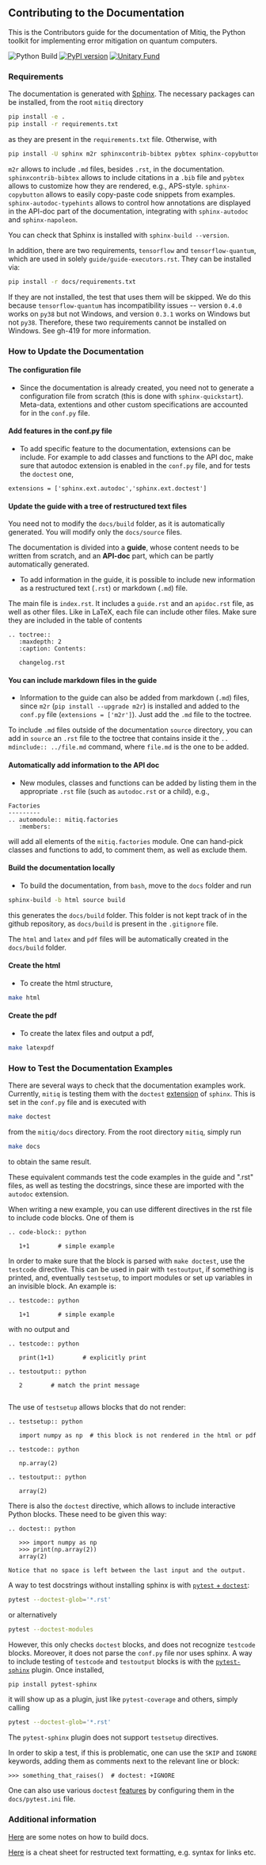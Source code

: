 ## Contributing to the Documentation
This is the Contributors guide for the documentation of Mitiq,
the Python toolkit for implementing error mitigation on quantum computers.

![Python Build](https://github.com/unitaryfund/mitiq/workflows/Python%20Build/badge.svg?branch=master)
[![PyPI version](https://badge.fury.io/py/mitiq.svg)](https://badge.fury.io/py/mitiq)
[![Unitary Fund](https://img.shields.io/badge/Supported%20By-UNITARY%20FUND-brightgreen.svg?style=for-the-badge)](http://unitary.fund)

### Requirements
The documentation is generated with
[Sphinx](https://www.sphinx-doc.org/en/master/usage/installation.html).
The necessary packages can be installed, from the root `mitiq` directory
```bash
pip install -e .
pip install -r requirements.txt
```
as they are present in the `requirements.txt` file. Otherwise, with

```bash
pip install -U sphinx m2r sphinxcontrib-bibtex pybtex sphinx-copybutton sphinx-autodoc-typehints
```

`m2r` allows to include `.md` files, besides `.rst`, in the documentation.
`sphinxcontrib-bibtex` allows to include citations in a `.bib` file and
`pybtex` allows to customize how they are rendered, e.g., APS-style.
`sphinx-copybutton` allows to easily copy-paste code snippets from examples.
`sphinx-autodoc-typehints` allows to control how annotations are displayed in the API-doc part of the documentation, integrating with `sphinx-autodoc` and `sphinx-napoleon`.

You can check that Sphinx is installed with `sphinx-build --version`.

In addition, there are two requirements, `tensorflow` and `tensorflow-quantum`,
which are used in solely `guide/guide-executors.rst`. They can be installed via:

```bash
pip install -r docs/requirements.txt
```

If they are not installed, the test that uses them will be skipped. We do this because
`tensorflow-quantum` has incompatibility issues -- version `0.4.0` works on `py38` but
not Windows, and version `0.3.1` works on Windows but not `py38`. Therefore, these two
requirements cannot be installed on Windows. See gh-419 for more information.

### How to Update the Documentation

#### The configuration file
- Since the documentation is already created, you need not to generate a
configuration file from scratch (this is done with `sphinx-quickstart`).
Meta-data, extentions and other custom specifications are accounted for
in the `conf.py` file.

#### Add features in the conf.py file

- To add specific feature to the documentation, extensions can be include.
For example to add classes and functions to the API doc, make sure that autodoc
extension is enabled in the `conf.py` file, and for tests the `doctest` one,

```
extensions = ['sphinx.ext.autodoc','sphinx.ext.doctest']
```

#### Update the guide with a tree of restructured text files

You need not to modify the `docs/build` folder, as it is automatically
 generated. You will modify only the `docs/source` files.

The documentation is divided into a **guide**, whose content needs to be
written from scratch, and an **API-doc** part, which can be partly
automatically generated.

- To add information in the guide, it is possible to include new information
as a restructured text (`.rst`) or markdown (`.md`) file.

The main file is `index.rst`. It includes a `guide.rst` and an `apidoc.rst`
file, as well as other files. Like in LaTeX, each file can include other files.
Make sure they are included in the table of contents

```
.. toctree::
   :maxdepth: 2
   :caption: Contents:

   changelog.rst
```
#### You can include markdown files in the guide

- Information to the guide can also be added from markdown (`.md`) files, since
 `m2r` (`pip install --upgrade m2r`) is installed and
added to the `conf.py` file (`extensions = ['m2r']`). Just add the `.md` file
to the toctree.

To include `.md` files outside of the documentation `source` directory, you can
 add in `source` an `.rst` file to the toctree that contains inside it the
`.. mdinclude:: ../file.md` command, where `file.md` is the one to be added.


#### Automatically add information to the API doc

- New modules, classes and functions can be added by listing them
in the appropriate `.rst` file (such as `autodoc.rst` or a child), e.g.,

```
Factories
---------
.. automodule:: mitiq.factories
   :members:
```
will add all elements of the `mitiq.factories` module. One can hand-pick
classes and functions to add, to comment them, as well as exclude them.


#### Build the documentation locally
- To build the documentation, from `bash`, move to the `docs` folder and run
```bash
sphinx-build -b html source build
```
this generates the `docs/build` folder. This folder is not kept track of in the
 github repository, as `docs/build` is present in the `.gitignore` file.


The `html` and `latex`  and `pdf` files will be automatically created in the
`docs/build` folder.


#### Create the html
- To create the html structure,

```bash
make html
```

#### Create the pdf
- To create the latex files and output a pdf,

```bash
make latexpdf
```

### How to Test the Documentation Examples

There are several ways to check that the documentation examples work.
Currently, `mitiq` is testing them with the `doctest`
[extension](https://www.sphinx-doc.org/en/master/usage/extensions/doctest.html)
of `sphinx`. This is set in the `conf.py` file and is executed with

```bash
make doctest
```
from the `mitiq/docs` directory. From the root directory `mitiq`, simply run
```bash
make docs
```
to obtain the same result.

These equivalent commands test the code examples in the guide and ".rst" files, as well as testing the docstrings, since these are imported with the `autodoc` extension.

When writing a new example, you can use different directives in the rst file to
include code blocks. One of them is

```
.. code-block:: python

   1+1        # simple example

```

In order to make sure that the block is parsed with `make doctest`, use the
`testcode` directive. This can be used in pair with `testoutput`, if something
is printed, and, eventually `testsetup`, to import modules or set up variables
in an invisible block. An example is:

```
.. testcode:: python

   1+1        # simple example

```
with no output and

```
.. testcode:: python

   print(1+1)        # explicitly print

.. testoutput:: python

   2        # match the print message


```

The use of `testsetup` allows blocks that do not render:

```
.. testsetup:: python

   import numpy as np  # this block is not rendered in the html or pdf

.. testcode:: python

   np.array(2)

.. testoutput:: python

   array(2)

```

There is also the `doctest` directive, which allows to include interactive
Python blocks. These need to be given this way:

```
.. doctest:: python

   >>> import numpy as np
   >>> print(np.array(2))
   array(2)

Notice that no space is left between the last input and the output.
```
 A way to test docstrings without installing sphinx is with [`pytest` +
 `doctest`](http://doc.pytest.org/en/latest/doctest.html):

```bash
pytest --doctest-glob='*.rst'
```
or alternatively

```bash
pytest --doctest-modules
```

However, this only checks `doctest` blocks, and does not recognize `testcode`
blocks. Moreover, it does not parse the `conf.py` file nor uses sphinx.
A way to include testing of `testcode` and `testoutput` blocks is with the
[`pytest-sphinx`](https://github.com/thisch/pytest-sphinx) plugin. Once
installed,
```bash
pip install pytest-sphinx
```
it will show up as a plugin, just like `pytest-coverage` and others, simply
calling
```bash
pytest --doctest-glob='*.rst'
```
The `pytest-sphinx` plugin does not support `testsetup` directives.

In order to skip a test, if this is problematic, one can use the `SKIP` and
`IGNORE` keywords, adding them as comments next to the relevant line or block:

```
>>> something_that_raises()  # doctest: +IGNORE
```
One can also use various `doctest` [features](http://doc.pytest.org/en/latest/doctest.html#using-doctest-options) by configuring them in the
`docs/pytest.ini` file.


### Additional information
[Here](https://github.com/nathanshammah/scikit-project/blob/master/5-docs.md)
are some notes on how to build docs.

[Here](https://thomas-cokelaer.info/tutorials/sphinx/rest_syntax.html) is a
cheat sheet for restructed text formatting, e.g. syntax for links etc.
